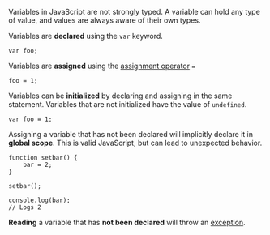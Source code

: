 Variables in JavaScript are not strongly typed. A variable can hold any type
of value, and values are always aware of their own types.

Variables are **declared** using the ```var``` keyword.

    var foo;

Variables are **assigned** using the [assignment operator](#assignment_operators)
```=```

    foo = 1;

Variables can be **initialized** by declaring and assigning in the same statement.
Variables that are not initialized have the value of ```undefined```.

    var foo = 1;

Assigning a variable that has not been declared will implicitly declare it in
**global scope**. This is valid JavaScript, but can lead to unexpected behavior.

    function setbar() {
        bar = 2;
    }

    setbar();

    console.log(bar);
    // Logs 2

**Reading** a variable that has **not been declared** will throw an [exception](#exceptions).
